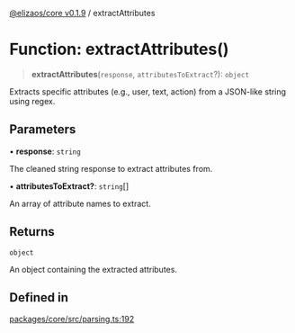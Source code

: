 [@elizaos/core v0.1.9](../index.md) / extractAttributes

# Function: extractAttributes()

> **extractAttributes**(`response`, `attributesToExtract`?): `object`

Extracts specific attributes (e.g., user, text, action) from a JSON-like string using regex.

## Parameters

• **response**: `string`

The cleaned string response to extract attributes from.

• **attributesToExtract?**: `string`[]

An array of attribute names to extract.

## Returns

`object`

An object containing the extracted attributes.

## Defined in

[packages/core/src/parsing.ts:192](https://github.com/abilmansuryeshmuratov/tutorial_agent/blob/main/packages/core/src/parsing.ts#L192)
